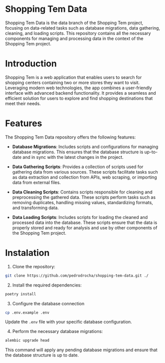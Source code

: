 # Shopping Tem Data

Shopping Tem Data is the data branch of the Shopping Tem project, focusing on data-related tasks such as database migrations, data gathering, cleaning, and loading scripts. This repository contains all the necessary components for managing and processing data in the context of the Shopping Tem project.

# Introduction

Shopping Tem is a web application that enables users to search for shopping centers containing two or more stores they want to visit. Leveraging modern web technologies, the app combines a user-friendly interface with advanced backend functionality. It provides a seamless and efficient solution for users to explore and find shopping destinations that meet their needs.

# Features
The Shopping Tem Data repository offers the following features:

- **Database Migrations**: Includes scripts and configurations for managing database migrations. This ensures that the database structure is up-to-date and in sync with the latest changes in the project.

- **Data Gathering Scripts**: Provides a collection of scripts used for gathering data from various sources. These scripts facilitate tasks such as data extraction and collection from APIs, web scraping, or importing data from external files.

- **Data Cleaning Scripts**: Contains scripts responsible for cleaning and preprocessing the gathered data. These scripts perform tasks such as removing duplicates, handling missing values, standardizing formats, and transforming data.

- **Data Loading Scripts**: Includes scripts for loading the cleaned and processed data into the database. These scripts ensure that the data is properly stored and ready for analysis and use by other components of the Shopping Tem project.

# Instalation

1. Clone the repository:

```bash
git clone https://github.com/pedrodrocha/shopping-tem-data.git ./
```

2. Install the required dependencies:

```bash
poetry install
```

3. Configure the database connection 

```bash
cp .env.example .env
```
Update the `.env` file with your specific database configuration.

4. Perform the necessary database migrations:

```bash
alembic upgrade head
```
This command will apply any pending database migrations and ensure that the database structure is up to date.

